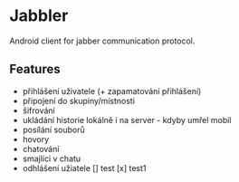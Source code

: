 # Jabbler
Android client for jabber communication protocol.

## Features
* přihlášení uživatele (+ zapamatování přihlášení)
* připojení do skupiny/místnosti
* šifrování
* ukládání historie lokálně i na server - kdyby umřel mobil
* posílání souborů
* hovory
* chatování
* smajlíci v chatu
* odhlášení užiatele
[] test
[x] test1